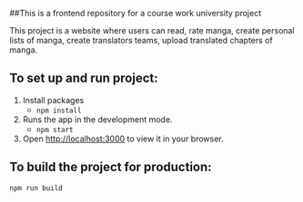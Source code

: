 ##This is a frontend repository for a course work university project

This project is a website where users can read, rate manga, create personal lists of manga, create translators teams, upload translated chapters of manga.

## To set up and run project:
1. Install packages
   - `npm install`
2. Runs the app in the development mode.
   - `npm start`
3. Open [http://localhost:3000](http://localhost:3000) to view it in your browser.

## To build the project for production:
  `npm run build`
